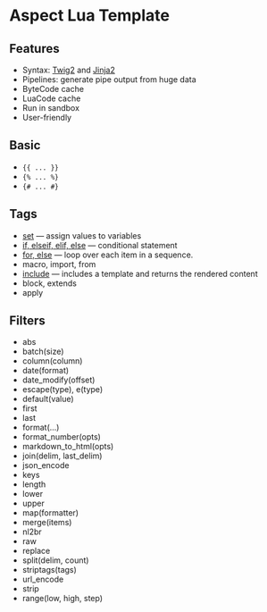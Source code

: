 Aspect Lua Template
===================

Features
--------

* Syntax: [Twig2](https://twig.symfony.com/doc/2.x/templates.html) and [Jinja2](https://jinja.palletsprojects.com/en/2.10.x/templates/)
* Pipelines: generate pipe output from huge data
* ByteCode cache
* LuaCode cache
* Run in sandbox
* User-friendly

Basic
-----

* `{{ ... }}`
* `{% ... %}`
* `{# ... #}`

Tags
----

* [set](./docs/tags/set.md) — assign values to variables
* [if, elseif, elif, else](./docs/tags/if.md) — conditional statement
* [for, else](./docs/tags/for.md) — loop over each item in a sequence.
* macro, import, from
* [include](./docs/tags/include.md) — includes a template and returns the rendered content
* block, extends
* apply

Filters
-------

* abs
* batch(size)
* column(column)
* date(format)
* date_modify(offset)
* escape(type), e(type)
* default(value)
* first
* last
* format(...)
* format_number(opts)
* markdown_to_html(opts)
* join(delim, last_delim)
* json_encode
* keys
* length
* lower
* upper
* map(formatter)
* merge(items)
* nl2br
* raw
* replace
* split(delim, count)
* striptags(tags)
* url_encode
* strip
* range(low, high, step)